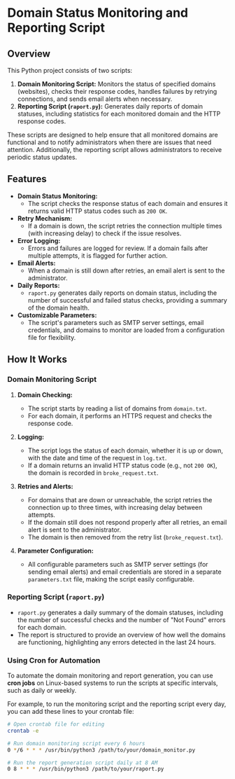 # Domain Status Monitoring and Reporting Script

## Overview

This Python project consists of two scripts:

1. **Domain Monitoring Script:** Monitors the status of specified domains (websites), checks their response codes, handles failures by retrying connections, and sends email alerts when necessary.
2. **Reporting Script (`raport.py`):** Generates daily reports of domain statuses, including statistics for each monitored domain and the HTTP response codes.

These scripts are designed to help ensure that all monitored domains are functional and to notify administrators when there are issues that need attention. Additionally, the reporting script allows administrators to receive periodic status updates.

## Features

- **Domain Status Monitoring:**
  - The script checks the response status of each domain and ensures it returns valid HTTP status codes such as `200 OK`.
- **Retry Mechanism:**
  - If a domain is down, the script retries the connection multiple times (with increasing delay) to check if the issue resolves.
- **Error Logging:**
  - Errors and failures are logged for review. If a domain fails after multiple attempts, it is flagged for further action.
- **Email Alerts:**
  - When a domain is still down after retries, an email alert is sent to the administrator.
- **Daily Reports:**
  - `raport.py` generates daily reports on domain status, including the number of successful and failed status checks, providing a summary of the domain health.
- **Customizable Parameters:**
  - The script's parameters such as SMTP server settings, email credentials, and domains to monitor are loaded from a configuration file for flexibility.

## How It Works

### Domain Monitoring Script

1. **Domain Checking:**
   - The script starts by reading a list of domains from `domain.txt`.
   - For each domain, it performs an HTTPS request and checks the response code.

2. **Logging:**
   - The script logs the status of each domain, whether it is up or down, with the date and time of the request in `log.txt`.
   - If a domain returns an invalid HTTP status code (e.g., not `200 OK`), the domain is recorded in `broke_request.txt`.

3. **Retries and Alerts:**
   - For domains that are down or unreachable, the script retries the connection up to three times, with increasing delay between attempts.
   - If the domain still does not respond properly after all retries, an email alert is sent to the administrator.
   - The domain is then removed from the retry list (`broke_request.txt`).

4. **Parameter Configuration:**
   - All configurable parameters such as SMTP server settings (for sending email alerts) and email credentials are stored in a separate `parameters.txt` file, making the script easily configurable.

### Reporting Script (`raport.py`)

- `raport.py` generates a daily summary of the domain statuses, including the number of successful checks and the number of "Not Found" errors for each domain.
- The report is structured to provide an overview of how well the domains are functioning, highlighting any errors detected in the last 24 hours.

### Using Cron for Automation

To automate the domain monitoring and report generation, you can use **cron jobs** on Linux-based systems to run the scripts at specific intervals, such as daily or weekly.

For example, to run the monitoring script and the reporting script every day, you can add these lines to your crontab file:

```bash
# Open crontab file for editing
crontab -e

# Run domain monitoring script every 6 hours
0 */6 * * * /usr/bin/python3 /path/to/your/domain_monitor.py

# Run the report generation script daily at 8 AM
0 8 * * * /usr/bin/python3 /path/to/your/raport.py
